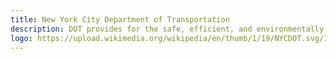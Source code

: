 ```yaml
---
title: New York City Department of Transportation
description: DOT provides for the safe, efficient, and environmentally responsible movement of people and goods in the City of New York.
logo: https://upload.wikimedia.org/wikipedia/en/thumb/1/19/NYCDOT.svg/1200px-NYCDOT.svg.png
---
```

